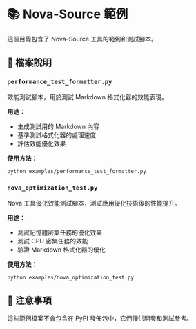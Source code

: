 # 📚 Nova-Source 範例

這個目錄包含了 Nova-Source 工具的範例和測試腳本。

## 📁 檔案說明

### `performance_test_formatter.py`

效能測試腳本，用於測試 Markdown 格式化器的效能表現。

**用途：**

- 生成測試用的 Markdown 內容
- 基準測試格式化器的處理速度
- 評估效能優化效果

**使用方法：**

```bash
python examples/performance_test_formatter.py
```

### `nova_optimization_test.py`

Nova 工具優化效能測試腳本，測試應用優化技術後的性能提升。

**用途：**

- 測試記憶體密集任務的優化效果
- 測試 CPU 密集任務的效能
- 驗證 Markdown 格式化器的優化

**使用方法：**

```bash
python examples/nova_optimization_test.py
```

## 🔧 注意事項

這些範例檔案不會包含在 PyPI 發佈包中，它們僅供開發和測試參考。